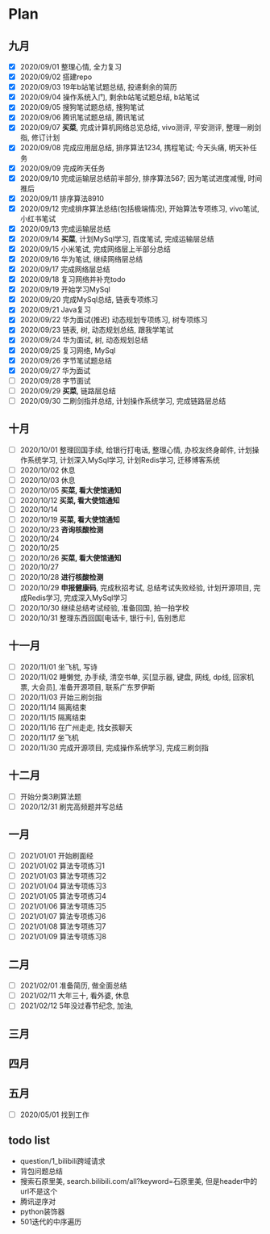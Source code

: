 # Plan
## 九月
- [x] 2020/09/01 整理心情, 全力复习
- [x] 2020/09/02 搭建repo
- [x] 2020/09/03 19年b站笔试题总结, 投递剩余的简历
- [x] 2020/09/04 操作系统入门, 剩余b站笔试题总结, b站笔试
- [x] 2020/09/05 搜狗笔试题总结, 搜狗笔试
- [x] 2020/09/06 腾讯笔试题总结, 腾讯笔试
- [x] 2020/09/07 **买菜**, 完成计算机网络总览总结, vivo测评, 平安测评, 整理一刷剑指, 修订计划
- [x] 2020/09/08 完成应用层总结, 排序算法1234, 携程笔试; 今天头痛, 明天补任务
- [x] 2020/09/09 完成昨天任务
- [x] 2020/09/10 完成运输层总结前半部分, 排序算法567; 因为笔试进度减慢, 时间推后
- [x] 2020/09/11 排序算法8910
- [x] 2020/09/12 完成排序算法总结(包括极端情况), 开始算法专项练习, vivo笔试, 小红书笔试
- [x] 2020/09/13 完成运输层总结 
- [x] 2020/09/14 **买菜**, 计划MySql学习, 百度笔试, 完成运输层总结
- [x] 2020/09/15 小米笔试, 完成网络层上半部分总结
- [x] 2020/09/16 华为笔试, 继续网络层总结
- [x] 2020/09/17 完成网络层总结
- [x] 2020/09/18 复习网络并补充todo
- [x] 2020/09/19 开始学习MySql
- [x] 2020/09/20 完成MySql总结, 链表专项练习
- [x] 2020/09/21 Java复习
- [x] 2020/09/22 华为面试(推迟) 动态规划专项练习, 树专项练习
- [x] 2020/09/23 链表, 树, 动态规划总结, 跟我学笔试
- [x] 2020/09/24 华为面试, 树, 动态规划总结
- [x] 2020/09/25 复习网络, MySql
- [x] 2020/09/26 字节笔试题总结
- [x] 2020/09/27 华为面试
- [ ] 2020/09/28 字节面试
- [ ] 2020/09/29 **买菜**, 链路层总结
- [ ] 2020/09/30 二刷剑指并总结, 计划操作系统学习, 完成链路层总结

## 十月
- [ ] 2020/10/01 整理回国手续, 给银行打电话, 整理心情, 办校友终身邮件, 计划操作系统学习, 计划深入MySql学习, 计划Redis学习, 迁移博客系统
- [ ] 2020/10/02 休息
- [ ] 2020/10/03 休息
- [ ] 2020/10/05 **买菜, 看大使馆通知**
- [ ] 2020/10/12 **买菜, 看大使馆通知**
- [ ] 2020/10/14 
- [ ] 2020/10/19 **买菜, 看大使馆通知**
- [ ] 2020/10/23 **咨询核酸检测**
- [ ] 2020/10/24
- [ ] 2020/10/25
- [ ] 2020/10/26 **买菜, 看大使馆通知**
- [ ] 2020/10/27 
- [ ] 2020/10/28 **进行核酸检测**
- [ ] 2020/10/29 **申报健康码**, 完成秋招考试, 总结考试失败经验, 计划开源项目, 完成Redis学习, 完成深入MySql学习
- [ ] 2020/10/30 继续总结考试经验, 准备回国, 拍一拍学校
- [ ] 2020/10/31 整理东西回国[电话卡, 银行卡], 告别悉尼

## 十一月
- [ ] 2020/11/01 坐飞机, 写诗
- [ ] 2020/11/02 睡懒觉, 办手续, 清空书单, 买[显示器, 键盘, 网线, dp线, 回家机票, 大会员], 准备开源项目, 联系广东罗伊斯
- [ ] 2020/11/03 开始三刷剑指
- [ ] 2020/11/14 隔离结束
- [ ] 2020/11/15 隔离结束
- [ ] 2020/11/16 在广州走走, 找女孩聊天
- [ ] 2020/11/17 坐飞机
- [ ] 2020/11/30 完成开源项目, 完成操作系统学习, 完成三刷剑指

## 十二月
- [ ] 开始分类3刷算法题
- [ ] 2020/12/31 刷完高频题并写总结

## 一月
- [ ] 2021/01/01 开始刷面经
- [ ] 2021/01/02 算法专项练习1
- [ ] 2021/01/03 算法专项练习2
- [ ] 2021/01/04 算法专项练习3
- [ ] 2021/01/05 算法专项练习4
- [ ] 2021/01/06 算法专项练习5
- [ ] 2021/01/07 算法专项练习6
- [ ] 2021/01/08 算法专项练习7
- [ ] 2021/01/09 算法专项练习8

## 二月
- [ ] 2021/02/01 准备简历, 做全面总结
- [ ] 2021/02/11 大年三十, 看外婆, 休息
- [ ] 2021/02/12 5年没过春节纪念, 加油, 

## 三月

## 四月

## 五月
- [ ] 2020/05/01 找到工作


## todo list
- question/1_bilibili跨域请求
- 背包问题总结
- 搜索石原里美, search.bilibili.com/all?keyword=石原里美, 但是header中的url不是这个
- 腾讯逆序对
- python装饰器
- 501迭代的中序遍历